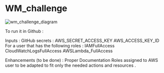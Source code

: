 # WM_challenge

![wm_challenge_diagram](https://user-images.githubusercontent.com/60610463/139282821-e4bfc5f9-0a16-4c48-88c7-1cccedf37280.jpeg)

To run it in Github :

Inputs :
  GitHub secrets :
                AWS_SECRET_ACCESS_KEY
                AWS_ACCESS_KEY_ID
  For a user that has the following roles :
    IAMFullAccess
    CloudWatchLogsFullAccess
    AWSLambda_FullAccess
    
Enhancements (to be done) :
  Proper Documentation
  Roles assigned to AWS user to be adapted to fit only the needed actions and resources .
  
